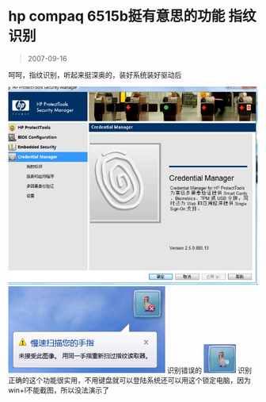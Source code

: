 # hp compaq 6515b挺有意思的功能 指纹识别 

> 2007-09-16

<div class="pcs-article-content_ptkaiapt4bxy_baiduscarticle" id="detailArticleContent_ptkaiapt4bxy_baiduscarticle">
 <p>
  呵呵，指纹识别，听起来挺深奥的，装好系统装好驱动后
 </p>
 <img class="blogimg" small="0" src="images/d98c9eae464ef6731624bad9da8fc6b3.jpg"/>
 <img class="blogimg" small="0" src="images/f643feec6f056b6045f0f2356a3cb3b8.jpg"/>
 识别错误的
 <img class="blogimg" small="0" src="images/248b4b9e7aa01d994fb116873c816050.jpg"/>
 识别正确的这个功能很实用，不用键盘就可以登陆系统还可以用这个锁定电脑，因为win+l不能截图，所以没法演示了
</div>


